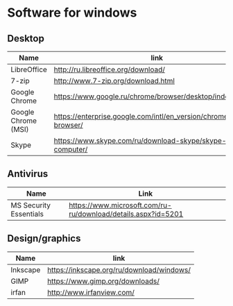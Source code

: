 # Software for windows

## Desktop

Name                | link
--------------------|----------------------------------------------------------------------
LibreOffice         | http://ru.libreoffice.org/download/
7-zip               | http://www.7-zip.org/download.html
Google Chrome       | https://www.google.ru/chrome/browser/desktop/index.html
Google Chrome (MSI) | https://enterprise.google.com/intl/en_version/chrome/chrome-browser/
Skype               | https://www.skype.com/ru/download-skype/skype-for-computer/

## Antivirus
Name                   | Link
-----------------------|--------------------------------------------------------------
MS Security Essentials | https://www.microsoft.com/ru-ru/download/details.aspx?id=5201

## Design/graphics

Name        | link
------------|-------------------------------------------
Inkscape    |https://inkscape.org/ru/download/windows/
GIMP        |https://www.gimp.org/downloads/
irfan       |http://www.irfanview.com/
